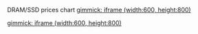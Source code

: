 DRAM/SSD prices chart
[gimmick: iframe (width:600, height:800)](https://plot.mhzed.com/#/https://mhzed.com/data/dram-prices-plot.json#c.staticPlot=true&l.width=600&l.height=600&l.title="DRAM"&l.xaxis.rangeslider=null&data[1]={})

[gimmick: iframe (width:600, height:800)](https://plot.mhzed.com/#/https://mhzed.com/data/dram-prices-plot.json#c.staticPlot=true&l.width=600&l.height=600&l.title="MLC"&l.xaxis.rangeslider=null&data[0]={})
